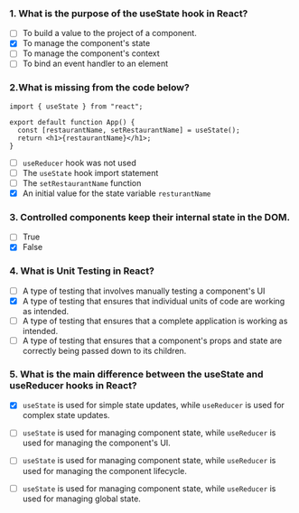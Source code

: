 ### 1. What is the purpose of the useState hook in React?

- [ ] To build a value to the project of a component.
- [x] To manage the component's state
- [ ] To manage the component's context
- [ ] To bind an event handler to an element

### 2.What is missing from the code below?
```
import { useState } from "react";

export default function App() {
  const [restaurantName, setRestaurantName] = useState();
  return <h1>{restaurantName}</h1>;
}
```

- [ ] `useReducer` hook was not used
- [ ] The `useState` hook import statement
- [ ] The `setRestaurantName` function
- [x] An initial value for the state variable `resturantName`

### 3. Controlled components keep their internal state in the DOM.

- [ ] True
- [x] False

### 4. What is Unit Testing in React?

- [ ] A type of testing that involves manually testing a component's UI
- [x] A type of testing that ensures that individual units of code are working as intended.
- [ ] A type of testing that ensures that a complete application is working as intended.
- [ ] A type of testing that ensures that a component's props and state are correctly being passed down to its children.

### 5. What is the main difference between the useState and useReducer hooks in React?

- [x] `useState` is used for simple state updates, while `useReducer` is used for complex state updates.
- [ ] `useState` is used for managing component state, while `useReducer` is used for managing the component's UI.
- [ ] `useState` is used for managing component state, while `useReducer` is used for managing the component lifecycle.
- [ ] `useState` is used for managing component state, while `useReducer` is used for managing global state.

